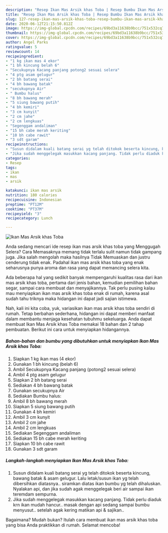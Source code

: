 ```yaml
---
description: "Resep Ikan Mas Arsik khas Toba | Resep Bumbu Ikan Mas Arsik khas Toba Yang Enak dan Simpel"
title: "Resep Ikan Mas Arsik khas Toba | Resep Bumbu Ikan Mas Arsik khas Toba Yang Enak dan Simpel"
slug: 127-resep-ikan-mas-arsik-khas-toba-resep-bumbu-ikan-mas-arsik-khas-toba-yang-enak-dan-simpel
date: 2020-06-12T21:15:50.812Z
image: https://img-global.cpcdn.com/recipes/69bd3a11638b9bcc/751x532cq70/ikan-mas-arsik-khas-toba-foto-resep-utama.jpg
thumbnail: https://img-global.cpcdn.com/recipes/69bd3a11638b9bcc/751x532cq70/ikan-mas-arsik-khas-toba-foto-resep-utama.jpg
cover: https://img-global.cpcdn.com/recipes/69bd3a11638b9bcc/751x532cq70/ikan-mas-arsik-khas-toba-foto-resep-utama.jpg
author: Angel Parks
ratingvalue: 5
reviewcount: 14
recipeingredient:
- "1 kg ikan mas 4 ekor"
- "1 bh kincung belah 6"
- "Secukupnya Kacang panjang potong2 sesuai selera"
- "4 ptg asam gelugur"
- "2 bh batang serai"
- "4 bh bawang batak"
- "secukupnya Air"
- " Bumbu halus"
- "8 bh bawang merah"
- "5 siung bawang putih"
- "4 bh kemiri"
- "3 cm kunyit"
- "2 cm jahe"
- "2 cm lengkuas"
- "Segenggam andaliman"
- "15 bh cabe merah keriting"
- "10 bh cabe rawit"
- "3 sdt garam"
recipeinstructions:
- "Susun didalam kuali batang serai yg telah ditokok beserta kincung, bawang batak &amp; asam gelugur. Lalu letak/susun ikan yg telah dibersihkan diatasnya.. siramkan diatas ikan bumbu yg telah dihaluskan. Nyalakan api, dan jika sudah agak menggelegak beri air sampai ikan teremdam sempurna."
- "Jika sudah menggelegak masukkan kacang panjang. Tidak perlu diaduk krn ikan mudah hancur.. masak dengan api sedang sampai bumbu menyusut.. setelah agak kering matikan api &amp; sajikan.."
categories:
- Resep
tags:
- ikan
- mas
- arsik

katakunci: ikan mas arsik 
nutrition: 180 calories
recipecuisine: Indonesian
preptime: "PT12M"
cooktime: "PT37M"
recipeyield: "3"
recipecategory: Lunch

---
```



![Ikan Mas Arsik khas Toba](https://img-global.cpcdn.com/recipes/69bd3a11638b9bcc/751x532cq70/ikan-mas-arsik-khas-toba-foto-resep-utama.jpg)

Anda sedang mencari ide resep ikan mas arsik khas toba yang Menggugah Selera? Cara Memasaknya memang tidak terlalu sulit namun tidak gampang juga. Jika salah mengolah maka hasilnya Tidak Memuaskan dan justru cenderung tidak enak. Padahal ikan mas arsik khas toba yang enak seharusnya punya aroma dan rasa yang dapat memancing selera kita.

Ada beberapa hal yang sedikit banyak mempengaruhi kualitas rasa dari ikan mas arsik khas toba, pertama dari jenis bahan, kemudian pemilihan bahan segar, sampai cara membuat dan menyajikannya. Tak perlu pusing kalau mau menyiapkan ikan mas arsik khas toba enak di rumah, karena asal sudah tahu triknya maka hidangan ini dapat jadi sajian istimewa.




Nah, kali ini kita coba, yuk, variasikan ikan mas arsik khas toba sendiri di rumah. Tetap berbahan sederhana, hidangan ini dapat memberi manfaat dalam membantu menjaga kesehatan tubuhmu sekeluarga. Anda dapat membuat Ikan Mas Arsik khas Toba memakai 18 bahan dan 2 tahap pembuatan. Berikut ini cara untuk menyiapkan hidangannya.

<!--inarticleads1-->

##### Bahan-bahan dan bumbu yang dibutuhkan untuk menyiapkan Ikan Mas Arsik khas Toba:

1. Siapkan 1 kg ikan mas (4 ekor)
1. Gunakan 1 bh kincung (belah 6)
1. Ambil Secukupnya Kacang panjang (potong2 sesuai selera)
1. Ambil 4 ptg asam gelugur
1. Siapkan 2 bh batang serai
1. Sediakan 4 bh bawang batak
1. Gunakan secukupnya Air
1. Sediakan  Bumbu halus:
1. Ambil 8 bh bawang merah
1. Siapkan 5 siung bawang putih
1. Gunakan 4 bh kemiri
1. Ambil 3 cm kunyit
1. Ambil 2 cm jahe
1. Ambil 2 cm lengkuas
1. Sediakan Segenggam andaliman
1. Sediakan 15 bh cabe merah keriting
1. Siapkan 10 bh cabe rawit
1. Gunakan 3 sdt garam




<!--inarticleads2-->

##### Langkah-langkah menyiapkan Ikan Mas Arsik khas Toba:

1. Susun didalam kuali batang serai yg telah ditokok beserta kincung, bawang batak &amp; asam gelugur. Lalu letak/susun ikan yg telah dibersihkan diatasnya.. siramkan diatas ikan bumbu yg telah dihaluskan. Nyalakan api, dan jika sudah agak menggelegak beri air sampai ikan teremdam sempurna.
1. Jika sudah menggelegak masukkan kacang panjang. Tidak perlu diaduk krn ikan mudah hancur.. masak dengan api sedang sampai bumbu menyusut.. setelah agak kering matikan api &amp; sajikan..




Bagaimana? Mudah bukan? Itulah cara membuat ikan mas arsik khas toba yang bisa Anda praktikkan di rumah. Selamat mencoba!
